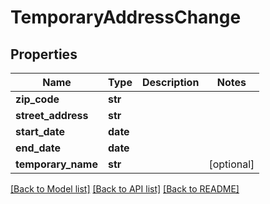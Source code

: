 # TemporaryAddressChange

## Properties
Name | Type | Description | Notes
------------ | ------------- | ------------- | -------------
**zip_code** | **str** |  | 
**street_address** | **str** |  | 
**start_date** | **date** |  | 
**end_date** | **date** |  | 
**temporary_name** | **str** |  | [optional] 

[[Back to Model list]](../README.md#documentation-for-models) [[Back to API list]](../README.md#documentation-for-api-endpoints) [[Back to README]](../README.md)


